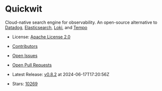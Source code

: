 # Quickwit

Cloud-native search engine for observability. An open-source alternative to [Datadog](https://www.datadoghq.com/), [Elasticsearch](https://www.elastic.co/elasticsearch), [Loki](https://github.com/grafana/loki), and [Tempo](https://github.com/grafana/tempo)
- License: [Apache License 2.0](https://spdx.org/licenses/Apache-2.0.html)

- [Contributors](https://github.com/quickwit-oss/quickwit/graphs/contributors)
- [Open Issues](https://github.com/quickwit-oss/quickwit/issues?q=sort%3Aupdated-desc+is%3Aissue+is%3Aopen)
- [Open Pull Requests](https://github.com/quickwit-oss/quickwit/pulls?q=sort%3Aupdated-desc+is%3Apr+is%3Aopen)
- Latest Release: [v0.8.2](https://github.com/quickwit-oss/quickwit/releases/tag/v0.8.2) at 2024-06-17T17:20:56Z

- Stars: [10269](https://github.com/quickwit-oss/quickwit/stargazers)

